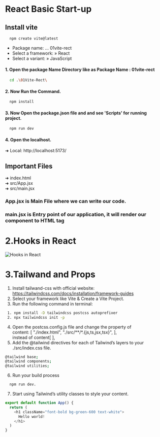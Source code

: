  # React Basic Start-up
 ## Install vite
``` bash
  npm create vite@latest
 ```
*  Package name: ... 01vite-rect
*  Select a framework: » React
*  Select a variant: » JavaScript

#### 1. Open the package Name Directory like as Package Name :  01vite-rect
``` bash
  cd .\01Vite-Rect\
 ```
#### 2. Now Run the Command.
``` bash
  npm install
 ```
 #### 3. Now Open the package.json file and and see 'Scripts' for running project.
``` bash
  npm run dev
 ```
 #### 4. Open the localhost. 
 ➜  Local:   http://localhost:5173/
 
 ## Important Files

 ➜  index.html <br>
 ➜  src/App.jsx <br>
 ➜  src/main.jsx
 

 ### App.jsx is Main File where we can write our code.

 ### main.jsx is Entry point of our application, it will render our component to HTML tag

 # 2.Hooks in React 
 ![Hooks in React](https://github.com/AliGates915/React-Basic-Projects/assets/128673394/28246b78-f007-4fc8-8466-292de28444e8)

# 3.Tailwand and Props
 1. Install tailwand-css with official website: https://tailwindcss.com/docs/installation/framework-guides
 2. Select your framework like Vite & Create a Vite Project.
 3. Run the following command in terminal:
 ``` bash
  1. npm install -D tailwindcss postcss autoprefixer
  2. npx tailwindcss init -p
 ``` 
 4. Open the postcss.config.js file and change the property of  <br>content: [
    "./index.html",
    "./src/**/*.{js,ts,jsx,tsx}",
  ],<br> 
  instead of content[ ],
  5. Add the @tailwind directives for each of Tailwind’s layers to your ./src/index.css file.
  ``` bash
  @tailwind base;
  @tailwind components;
  @tailwind utilities;
  ```
6. Run your build process 
``` bash 
  npm run dev. 
``` 
7. Start using Tailwind’s utility classes to style your content.
``` javascript
export default function App() {
  return (
    <h1 className="font-bold bg-green-600 text-white">
      Hello world!
    </h1>
  )
}
```
